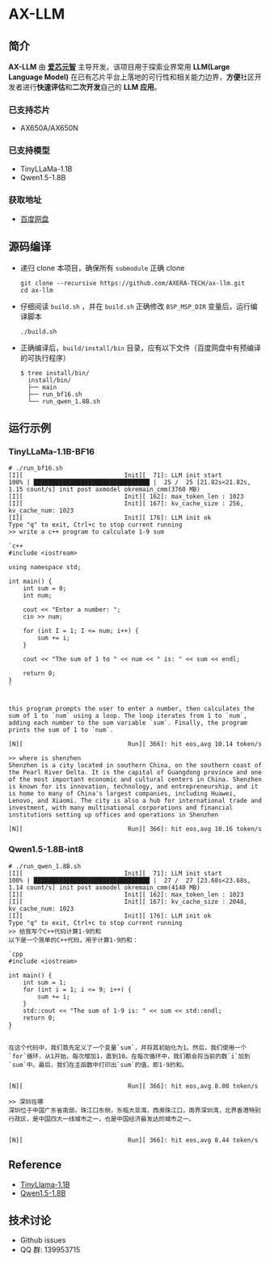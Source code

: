 # AX-LLM

## 简介

**AX-LLM** 由 **[爱芯元智](https://www.axera-tech.com/)** 主导开发。该项目用于探索业界常用 **LLM(Large Language Model)** 在已有芯片平台上落地的可行性和相关能力边界，**方便**社区开发者进行**快速评估**和**二次开发**自己的 **LLM 应用**。

### 已支持芯片

- AX650A/AX650N

### 已支持模型

- TinyLLaMa-1.1B
- Qwen1.5-1.8B

### 获取地址

- [百度网盘](https://pan.baidu.com/s/1_LG-sPKnLS_LTWF3Cmcr7A?pwd=ph0e)

## 源码编译

- 递归 clone 本项目，确保所有 `submodule` 正确 clone
    ```shell
    git clone --recursive https://github.com/AXERA-TECH/ax-llm.git
    cd ax-llm
    ```
- 仔细阅读 `build.sh` ，并在 `build.sh` 正确修改 `BSP_MSP_DIR` 变量后，运行编译脚本
    ```shell
    ./build.sh
    ```
- 正确编译后，`build/install/bin` 目录，应有以下文件（百度网盘中有预编译的可执行程序）
  ```
  $ tree install/bin/
    install/bin/
    ├── main
    ├── run_bf16.sh
    └── run_qwen_1.8B.sh
  ```
  
## 运行示例

### TinyLLaMa-1.1B-BF16
```shell
# ./run_bf16.sh
[I][                            Init][  71]: LLM init start
100% | ████████████████████████████████ |  25 /  25 [21.82s<21.82s, 1.15 count/s] init post axmodel okremain_cmm(3760 MB)
[I][                            Init][ 162]: max_token_len : 1023
[I][                            Init][ 167]: kv_cache_size : 256, kv_cache_num: 1023
[I][                            Init][ 176]: LLM init ok
Type "q" to exit, Ctrl+c to stop current running
>> write a c++ program to calculate 1-9 sum

`c++
#include <iostream>

using namespace std;

int main() {
    int sum = 0;
    int num;

    cout << "Enter a number: ";
    cin >> num;

    for (int I = 1; I <= num; i++) {
        sum += i;
    }

    cout << "The sum of 1 to " << num << " is: " << sum << endl;

    return 0;
}
`


this program prompts the user to enter a number, then calculates the sum of 1 to `num` using a loop. The loop iterates from 1 to `num`, adding each number to the sum variable `sum`. Finally, the program prints the sum of 1 to `num`.

[N][                             Run][ 366]: hit eos,avg 10.14 token/s

>> where is shenzhen
Shenzhen is a city located in southern China, on the southern coast of the Pearl River Delta. It is the capital of Guangdong province and one of the most important economic and cultural centers in China. Shenzhen is known for its innovation, technology, and entrepreneurship, and it is home to many of China's largest companies, including Huawei, Lenovo, and Xiaomi. The city is also a hub for international trade and investment, with many multinational corporations and financial institutions setting up offices and operations in Shenzhen

[N][                             Run][ 366]: hit eos,avg 10.16 token/s

```

### Qwen1.5-1.8B-int8
```shell
# ./run_qwen_1.8B.sh
[I][                            Init][  71]: LLM init start
100% | ████████████████████████████████ |  27 /  27 [23.68s<23.68s, 1.14 count/s] init post axmodel okremain_cmm(4140 MB)
[I][                            Init][ 162]: max_token_len : 1023
[I][                            Init][ 167]: kv_cache_size : 2048, kv_cache_num: 1023
[I][                            Init][ 176]: LLM init ok
Type "q" to exit, Ctrl+c to stop current running
>> 给我写个C++代码计算1-9的和
以下是一个简单的C++代码，用于计算1-9的和：

`cpp
#include <iostream>

int main() {
    int sum = 1;
    for (int i = 1; i <= 9; i++) {
        sum += i;
    }
    std::cout << "The sum of 1-9 is: " << sum << std::endl;
    return 0;
}
`

在这个代码中，我们首先定义了一个变量`sum`，并将其初始化为1。然后，我们使用一个`for`循环，从1开始，每次增加1，直到10。在每次循环中，我们都会将当前的数`i`加到`sum`中。最后，我们在主函数中打印出`sum`的值，即1-9的和。


[N][                             Run][ 366]: hit eos,avg 8.00 token/s

>> 深圳在哪
深圳位于中国广东省南部，珠江口东侧，东临大亚湾，西濒珠江口，南界深圳湾，北界香港特别行政区，是中国四大一线城市之一，也是中国经济最发达的城市之一。


[N][                             Run][ 366]: hit eos,avg 8.44 token/s
```



## Reference

- [TinyLlama-1.1B](https://huggingface.co/TinyLlama/TinyLlama-1.1B-Chat-v1.0)
- [Qwen1.5-1.8B](https://huggingface.co/Qwen/Qwen1.5-1.8B-Chat)

## 技术讨论

- Github issues
- QQ 群: 139953715


